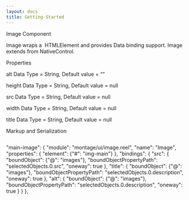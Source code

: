 ```yaml
---
layout: docs
title: Getting Started
---
```


Image Component

Image wraps a <img> HTMLElement and provides Data binding support. Image extends from NativeControl.

Properties


alt
Data Type = String, Default value = “”

height
Data Type = String, Default value = null

src
Data Type = String, Default value = null

width
Data Type = String, Default value = null

title
Data Type = String, Default value = null




Markup and Serialization


<img id="img-main" class="img-main"/>

"main-image": {
        "module": "montage/ui/image.reel",
        "name": "Image",
        "properties": {
            "element": {"#": "img-main"}
        },
        "bindings": {
            "src": {
                "boundObject": {"@": "images"},
                "boundObjectPropertyPath": "selectedObjects.0.src",
                "oneway": true
            },
            "title": {
                "boundObject": {"@": "images"},
                "boundObjectPropertyPath": "selectedObjects.0.description",
                "oneway": true
            },
            "alt": {
                "boundObject": {"@": "images"},
                "boundObjectPropertyPath": "selectedObjects.0.description",
                "oneway": true
            }
        }
    },